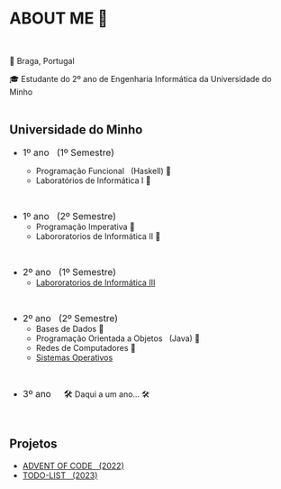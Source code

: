 # ABOUT ME 👋
<br>

&#x1F4CD; Braga, Portugal

&#x1F393; Estudante do 2º ano de Engenharia Informática da Universidade do Minho<br><br>

## **Universidade do Minho**<br>

+ <span style="font-size: 16px;">1º ano&nbsp;&nbsp;&nbsp;(1º Semestre)</span>

  + Programação Funcional&nbsp;&nbsp;&nbsp;(Haskell) &#x1F6A7;
  + Laboratórios de Informática I &#x1F6A7;
<br>


+ <span style="font-size: 16px;">1º ano&nbsp;&nbsp;&nbsp;(2º Semestre)</span>
  + Programação Imperativa &#x1F6A7;
  + Labororatorios de Informática II &#x1F6A7;
<br>

+ <span style="font-size: 16px;">2º ano&nbsp;&nbsp;&nbsp;(1º Semestre)</span>
  + [Labororatorios de Informática III](https://github.com/JoaoLopes2003/LI3)
<br>

+ <span style="font-size: 16px;">2º ano&nbsp;&nbsp;&nbsp;(2º Semestre)</span>
  + Bases de Dados &#x1F6A7;
  + Programação Orientada a Objetos&nbsp;&nbsp;&nbsp;(Java) &#x1F6A7;
  + Redes de Computadores &#x1F6A7;
  + [Sistemas Operativos](https://github.com/JoaoLopes2003/SO/tree/main)
<br>

+ <span style="font-size: 16px;">3º ano&nbsp;&nbsp;&nbsp;&nbsp;&nbsp;&#x1F6E0;</span> Daqui a um ano... &#x1F6E0;</span>
<br>

## **Projetos**<br>
  + [ADVENT OF CODE&nbsp;&nbsp;&nbsp;(2022)](https://github.com/JoaoLopes2003/Advent-of-Code)
  + [TODO-LIST&nbsp;&nbsp;&nbsp;(2023)](https://github.com/JoaoLopes2003/TODO-LIST)
